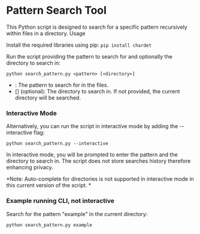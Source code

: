 # Pattern Search Tool

This Python script is designed to search for a specific pattern recursively within files in a directory.
Usage


Install the required libraries using pip:
`pip install chardet`

Run the script providing the pattern to search for and optionally the directory to search in:

`python search_pattern.py <pattern> [<directory>]`

- <pattern>: The pattern to search for in the files.
- [<directory>] (optional): The directory to search in. If not provided, the current directory will be searched.

### Interactive Mode

Alternatively, you can run the script in interactive mode by adding the --interactive flag:

`python search_pattern.py --interactive`

In interactive mode, you will be prompted to enter the pattern and the directory to search in.  The script does not store searches history therefore enhancing privacy. 

*Note: Auto-complete for directories is not supported in interactive mode in this current version of the script.
*
### Example running CLI, not interactive

Search for the pattern "example" in the current directory:

`python search_pattern.py example`
